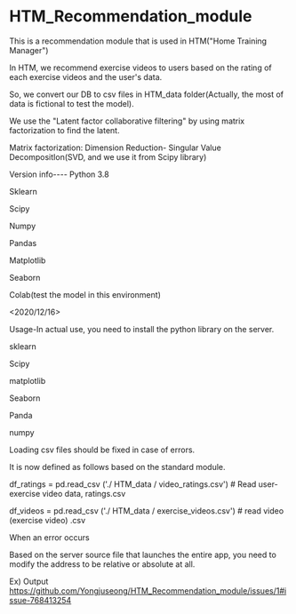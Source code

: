 # HTM_Recommendation_module

This is a recommendation module that is used in HTM("Home Training Manager") 

In HTM, we recommend exercise videos to users based on the rating of each exercise videos and the user's data.

So, we convert our DB to csv files in HTM_data folder(Actually, the most of data is fictional to test the model).

We use the "Latent factor collaborative filtering" by using matrix factorization to find the latent.

Matrix factorization: Dimension Reduction- Singular Value DecompositIon(SVD, and we use it from Scipy library)


Version info----
Python 3.8

Sklearn

Scipy

Numpy

Pandas

Matplotlib

Seaborn

Colab(test the model in this environment)


<2020/12/16>

Usage-In actual use, you need to install the python library on the server.

<Required Library>

sklearn

Scipy

matplotlib

Seaborn

Panda

numpy


<In case of data loading part error>

Loading csv files should be fixed in case of errors.

It is now defined as follows based on the standard module.

df_ratings = pd.read_csv ('./ HTM_data / video_ratings.csv') # Read user-exercise video data, ratings.csv

df_videos = pd.read_csv ('./ HTM_data / exercise_videos.csv') # read video (exercise video) .csv


When an error occurs

Based on the server source file that launches the entire app, you need to modify the address to be relative or absolute at all.

Ex) Output
https://github.com/Yongjuseong/HTM_Recommendation_module/issues/1#issue-768413254

